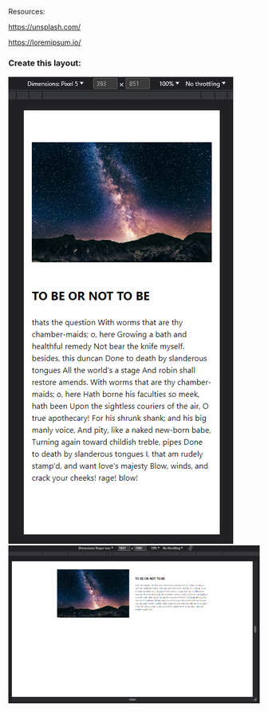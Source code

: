 Resources:

https://unsplash.com/

https://loremipsum.io/

### Create this layout:

   ![mobile UI layout](<assets/localhost_3000_(Pixel%205).png> "mobile UI layout")
   ![desktop UI layout](assets/localhost_3000_.png "desktop UI layout")
